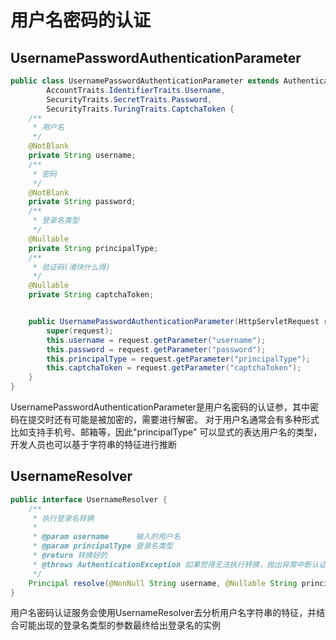 # 用户名密码的认证

## UsernamePasswordAuthenticationParameter

```java
public class UsernamePasswordAuthenticationParameter extends AuthenticationRequestParameter implements
        AccountTraits.IdentifierTraits.Username,
        SecurityTraits.SecretTraits.Password,
        SecurityTraits.TuringTraits.CaptchaToken {
    /**
     * 用户名
     */
    @NotBlank
    private String username;
    /**
     * 密码
     */
    @NotBlank
    private String password;
    /**
     * 登录名类型
     */
    @Nullable
    private String principalType;
    /**
     * 验证码(滑块什么得)
     */
    @Nullable
    private String captchaToken;


    public UsernamePasswordAuthenticationParameter(HttpServletRequest request) {
        super(request);
        this.username = request.getParameter("username");
        this.password = request.getParameter("password");
        this.principalType = request.getParameter("principalType");
        this.captchaToken = request.getParameter("captchaToken");
    }
}
```

UsernamePasswordAuthenticationParameter是用户名密码的认证参，其中密码在提交时还有可能是被加密的，需要进行解密。 对于用户名通常会有多种形式比如支持手机号、邮箱等，因此"principalType"
可以显式的表达用户名的类型，开发人员也可以基于字符串的特征进行推断

## UsernameResolver

```java
public interface UsernameResolver {
    /**
     * 执行登录名转换
     *
     * @param username      输入的用户名
     * @param principalType 登录名类型
     * @return 转换好的
     * @throws AuthenticationException 如果觉得无法执行转换，抛出异常中断认证过程
     */
    Principal resolve(@NonNull String username, @Nullable String principalType) throws AuthenticationException;
}
```

用户名密码认证服务会使用UsernameResolver去分析用户名字符串的特征，并结合可能出现的登录名类型的参数最终给出登录名的实例

